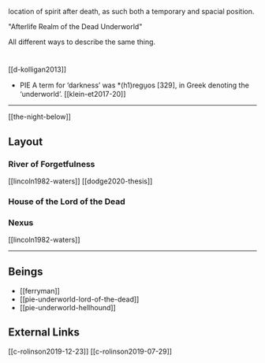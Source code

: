 location of spirit after death, 
as such both a temporary and spacial position.

"Afterlife
Realm of the Dead
Underworld"

All different ways to describe the same thing.


# 

[[d-kolligan2013]]


- PIE A term for ‘darkness’ was *(h1)regu̯os [329], in Greek denoting the ‘underworld’. [[klein-et2017-20]]
---

[[the-night-below]]

## Layout
### River of Forgetfulness
[[lincoln1982-waters]]
[[dodge2020-thesis]]
### House of the Lord of the Dead
### Nexus
[[lincoln1982-waters]]

---

## Beings
- [[ferryman]]
- [[pie-underworld-lord-of-the-dead]]
- [[pie-underworld-hellhound]]


## External Links
[[c-rolinson2019-12-23]]
[[c-rolinson2019-07-29]]